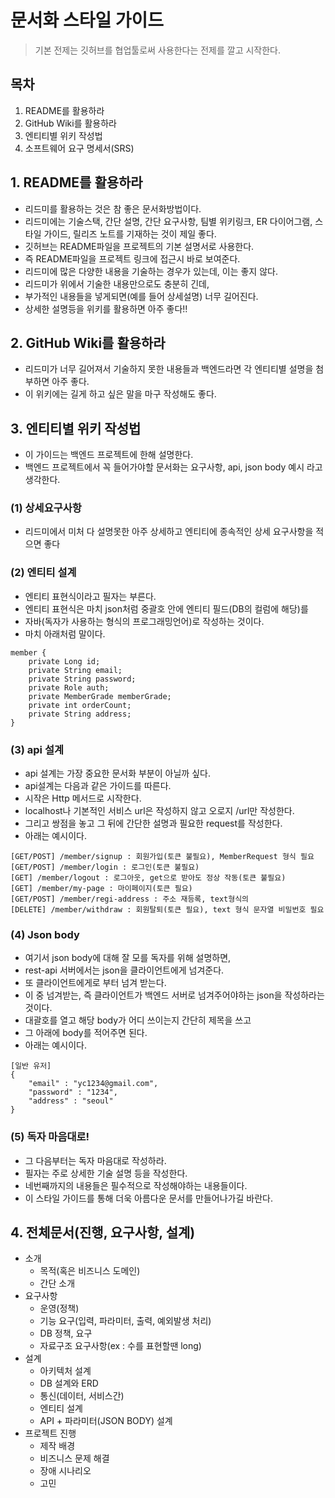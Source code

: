# 문서화 스타일 가이드
> 기본 전제는 깃허브를 협업툴로써 사용한다는 전제를 깔고 시작한다.

## 목차
1. README를 활용하라
2. GitHub Wiki를 활용하라
3. 엔티티별 위키 작성법
4. 소프트웨어 요구 명세서(SRS)

## 1. README를 활용하라
* 리드미를 활용하는 것은 참 좋은 문서화방법이다.
* 리드미에는 기술스택, 간단 설명, 간단 요구사항, 팀별 위키링크, ER 다이어그램, 스타일 가이드, 릴리즈 노트를 기재하는 것이 제일 좋다.
* 깃허브는 README파일을 프로젝트의 기본 설명서로 사용한다.
* 즉 README파일을 프로젝트 링크에 접근시 바로 보여준다.
* 리드미에 많은 다양한 내용을 기술하는 경우가 있는데, 이는 좋지 않다.
* 리드미가 위에서 기술한 내용만으로도 충분히 긴데,
* 부가적인 내용들을 넣게되면(예를 들어 상세설명) 너무 길어진다.
* 상세한 설명등을 위키를 활용하면 아주 좋다!!

## 2. GitHub Wiki를 활용하라
* 리드미가 너무 길어져서 기술하지 못한 내용들과 백엔드라면 각 엔티티별 설명을 첨부하면 아주 좋다.
* 이 위키에는 길게 하고 싶은 말을 마구 작성해도 좋다.

## 3. 엔티티별 위키 작성법
* 이 가이드는 백엔드 프로젝트에 한해 설명한다.
* 백엔드 프로젝트에서 꼭 들어가야할 문서화는 요구사항, api, json body 예시 라고 생각한다.
### (1) 상세요구사항
* 리드미에서 미처 다 설명못한 아주 상세하고 엔티티에 종속적인 상세 요구사항을 적으면 좋다
### (2) 엔티티 설계
* 엔티티 표현식이라고 필자는 부른다.
* 엔티티 표현식은 마치 json처럼 중괄호 안에 엔티티 필드(DB의 컬럼에 해당)를 
* 자바(독자가 사용하는 형식의 프로그래밍언어)로 작성하는 것이다.
* 마치 아래처럼 말이다.
```
member {
    private Long id;
    private String email;
    private String password;
    private Role auth;
    private MemberGrade memberGrade;
    private int orderCount;  
    private String address;
}
```
### (3) api 설계
* api 설계는 가장 중요한 문서화 부분이 아닐까 싶다.
* api설계는 다음과 같은 가이드를 따른다.
* 시작은 Http 메서드로 시작한다.
* localhost나 기본적인 서비스 url은 작성하지 않고 오로지 /url만 작성한다.
* 그리고 쌍점을 놓고 그 뒤에 간단한 설명과 필요한 request를 작성한다.
* 아래는 예시이다.
```
[GET/POST] /member/signup : 회원가입(토큰 불필요), MemberRequest 형식 필요
[GET/POST] /member/login : 로그인(토큰 불필요)
[GET] /member/logout : 로그아웃, get으로 받아도 정상 작동(토큰 불필요)
[GET] /member/my-page : 마이페이지(토큰 필요)
[GET/POST] /member/regi-address : 주소 재등록, text형식의 
[DELETE] /member/withdraw : 회원탈퇴(토큰 필요), text 형식 문자열 비밀번호 필요
```
### (4) Json body
* 여기서 json body에 대해 잘 모를 독자를 위해 설명하면,
* rest-api 서버에서는 json을 클라이언트에게 넘겨준다.
* 또 클라이언트에게로 부터 넘겨 받는다.
* 이 중 넘겨받는, 즉 클라이언트가 백엔드 서버로 넘겨주어야하는 json을 작성하라는것이다.
* 대괄호를 열고 해당 body가 어디 쓰이는지 간단히 제목을 쓰고
* 그 아래에 body를 적어주면 된다.
* 아래는 예시이다.
```
[일반 유저]
{
    "email" : "yc1234@gmail.com",
    "password" : "1234",
    "address" : "seoul"
}
```
### (5) 독자 마음대로!
* 그 다음부터는 독자 마음대로 작성하라.
* 필자는 주로 상세한 기술 설명 등을 작성한다.
* 네번째까지의 내용들은 필수적으로 작성해야하는 내용들이다.
* 이 스타일 가이드를 통해 더욱 아름다운 문서를 만들어나가길 바란다.


## 4. 전체문서(진행, 요구사항, 설계)
* 소개
    * 목적(혹은 비즈니스 도메인)
    * 간단 소개
* 요구사항
    * 운영(정책)
    * 기능 요구(입력, 파라미터, 출력, 예외발생 처리)
    * DB 정책, 요구
    * 자료구조 요구사항(ex : 수를 표현할땐 long)
* 설계
    * 아키텍처 설계
    * DB 설계와 ERD
    * 통신(데이터, 서비스간)
    * 엔티티 설계
    * API + 파라미터(JSON BODY) 설계
* 프로젝트 진행
    * 제작 배경
    * 비즈니스 문제 해결
    * 장애 시나리오
    * 고민
